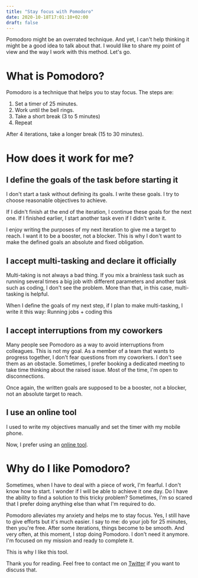 ```yaml
---
title: "Stay focus with Pomodoro"
date: 2020-10-18T17:01:10+02:00
draft: false
---
```


Pomodoro might be an overrated technique. And yet, I can't help thinking it might be a good idea to talk about that. I would like to share my point of view and the way I work with this method. Let's go.

# What is Pomodoro?
Pomodoro is a technique that helps you to stay focus. The steps are:

1. Set a timer of 25 minutes.
2. Work until the bell rings.
3. Take a short break (3 to 5 minutes)
4. Repeat

After 4 iterations, take a longer break (15 to 30 minutes).

# How does it work for me?

## I define the goals of the task before starting it
I don't start a task without defining its goals. I write these goals.
I try to choose reasonable objectives to achieve.

If I didn't finish at the end of the iteration, I continue these goals for the next one.
If I finished earlier, I start another task even if I didn't write it.

I enjoy writing the purposes of my next iteration to give me a target to reach. I want it to be a booster, not a blocker. This is why I don't want to make the defined goals an absolute and fixed obligation. 

## I accept multi-tasking and declare it officially
Multi-taking is not always a bad thing. If you mix a brainless task such as running several times a big job with different parameters and another task such as coding, I don't see the problem. More than that, in this case, multi-tasking is helpful.

When I define the goals of my next step, if I plan to make multi-tasking, I write it this way:
Running jobs + coding this

## I accept interruptions from my coworkers
Many people see Pomodoro as a way to avoid interruptions from colleagues. This is not my goal. As a member of a team that wants to progress together, I don't fear questions from my coworkers. I don't see them as an obstacle. Sometimes, I prefer booking a dedicated meeting to take time thinking about the raised issue. Most of the time, I'm open to disconnections.

Once again, the written goals are supposed to be a booster, not a blocker, not an absolute target to reach.

## I use an online tool
I used to write my objectives manually and set the timer with my mobile phone.

Now, I prefer using an [online tool](https://pomodoro-tracker.com/). 

# Why do I like Pomodoro?

Sometimes, when I have to deal with a piece of work, I'm fearful. I don't know how to start. I wonder if I will be able to achieve it one day. Do I have the ability to find a solution to this tricky problem? Sometimes, I'm so scared that I prefer doing anything else than what I'm required to do.

Pomodoro alleviates my anxiety and helps me to stay focus. Yes, I still have to give efforts but it's much easier. I say to me: do your job for 25 minutes, then you're free. After some iterations, things become to be smooth. And very often, at this moment, I stop doing Pomodoro. I don't need it anymore. I'm focused on my mission and ready to complete it. 

This is why I like this tool.


Thank you for reading. Feel free to contact me on [Twitter](https://twitter.com/saby_nastasia) if you want to discuss that.

